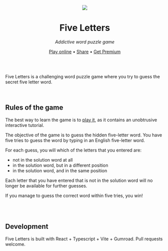 <p align="center"><a href="https://fiveletters.xyz"><img src="https://www.fiveletters.xyz/og.png" /></a></p>

<h1 align="center">Five Letters</h1>
<p align="center"><em>Addictive word puzzle game</em></p>
<p align="center"><a href="https://fiveletters.xyz">Play online<a> • <a href="http://www.twitter.com/share?text=Five Letters - Addictive word puzzle game&url=https://fiveletters.xyz">
Share</a> • <a href="https://fiveletters.xyz#getpremium">Get Premium</a></p>

<br />
<br />
<p>
Five Letters is a challenging word puzzle game where you try to guess the secret five letter word.
</p>

<br />

## Rules of the game

The best way to learn the game is to <a href="https://fiveletters.xyz">play it</a>, as it contains an unobtrusive interactive tutorial.

The objective of the game is to guess the hidden five-letter word.
You have five tries to guess the word by typing in an English five-letter word.

For each guess, you will which of the letters that you entered are:
- not in the solution word at all
- in the solution word, but in a different position
- in the solution word, and in the same position

Each letter that you have entered that is not in the solution word will no longer be available for further guesses.

If you manage to guess the correct word within five tries, you win! 

<br />
<br />

## Development

Five Letters is built with React + Typescript + Vite + Gumroad.
Pull requests welcome.
